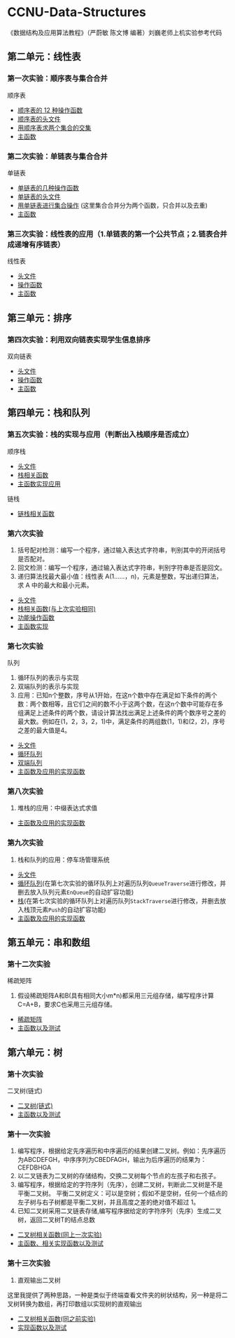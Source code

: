 # CCNU-Data-Structures

《数据结构及应用算法教程》（严蔚敏 陈文博 编著）刘巍老师上机实验参考代码

## 第二单元：线性表

### 第一次实验：顺序表与集合合并

顺序表

* [顺序表的 12 种操作函数](https://github.com/serendipity565/CCNU-Data-Structures/blob/main/Unit2/Experiment1/SQListFunction.cpp)
* [顺序表的头文件](https://github.com/Serendipity565/CCNU-Data-Structures/blob/main/Unit2/Experiment1/head.h)
* [用顺序表求两个集合的交集](https://github.com/serendipity565/CCNU-Data-Structures/blob/main/Unit2/Experiment1/SetFunction.cpp)
* [主函数](https://github.com/Serendipity565/CCNU-Data-Structures/blob/main/Unit2/Experiment1/test.cpp)

### 第二次实验：单链表与集合合并

单链表

* [单链表的几种操作函数](https://github.com/Serendipity565/CCNU-Data-Structures/blob/main/Unit2/Experiment2/LinkList.cpp)
* [单链表的头文件](https://github.com/Serendipity565/CCNU-Data-Structures/blob/main/Unit2/Experiment2/head.h)
* [用单链表进行集合操作](https://github.com/Serendipity565/CCNU-Data-Structures/blob/main/Unit2/Experiment2/SetFunction.cpp) (这里集合合并分为两个函数，只合并以及去重)
* [主函数](https://github.com/Serendipity565/CCNU-Data-Structures/blob/main/Unit2/Experiment2/test.cpp)

### 第三次实验：线性表的应用（1.单链表的第一个公共节点；2.链表合并成递增有序链表）

线性表

* [头文件](https://github.com/Serendipity565/CCNU-Data-Structures/blob/main/Unit2/Experiment3/head.h)
* [操作函数](https://github.com/Serendipity565/CCNU-Data-Structures/blob/main/Unit2/Experiment3/LinkList.cpp)
* [主函数](https://github.com/Serendipity565/CCNU-Data-Structures/blob/main/Unit2/Experiment3/test.cpp)

## 第三单元：排序

### 第四次实验：利用双向链表实现学生信息排序

双向链表

* [头文件](https://github.com/Serendipity565/CCNU-Data-Structures/blob/main/Unit3/Experiment4/head.h)
* [操作函数](https://github.com/Serendipity565/CCNU-Data-Structures/blob/main/Unit3/Experiment4/LinkList.cpp)
* [主函数](https://github.com/Serendipity565/CCNU-Data-Structures/blob/main/Unit3/Experiment4/test.cpp)

## 第四单元：栈和队列

### 第五次实验：栈的实现与应用（判断出入栈顺序是否成立）

顺序栈

* [头文件](https://github.com/Serendipity565/CCNU-Data-Structures/blob/main/Unit4/Experiment5/head.h)
* [栈相关函数](https://github.com/Serendipity565/CCNU-Data-Structures/blob/main/Unit4/Experiment5/StackFunction.cpp)
* [主函数实现应用](https://github.com/Serendipity565/CCNU-Data-Structures/blob/main/Unit4/Experiment5/test.cpp)

链栈

* [链栈相关函数](https://github.com/Serendipity565/CCNU-Data-Structures/blob/main/Unit4/Experiment5/LinkStackFunction.cpp)

### 第六次实验

1. 括号配对检测：编写一个程序，通过输入表达式字符串，判别其中的开闭括号是否配对。
2. 回文检测：编写一个程序，通过输入表达式字符串，判别字符串是否是回文。
3. 递归算法找最大最小值：线性表 A(1……，n)，元素是整数，写出递归算法，求 A 中的最大和最小元素。

* [头文件](https://github.com/Serendipity565/CCNU-Data-Structures/blob/main/Unit4/Experiment6/head.h)
* [栈相关函数(与上次实验相同)](https://github.com/Serendipity565/CCNU-Data-Structures/blob/main/Unit4/Experiment6/StackFunction.cpp)
* [功能操作函数](https://github.com/Serendipity565/CCNU-Data-Structures/blob/main/Unit4/Experiment6/Function.cpp)
* [主函数实现](https://github.com/Serendipity565/CCNU-Data-Structures/blob/main/Unit4/Experiment6/test.cpp)

### 第七次实验

队列

1. 循环队列的表示与实现
2. 双端队列的表示与实现
3. 应用：已知n个整数，序号从1开始，在这n个数中存在满足如下条件的两个数：两个数相等，且它们之间的数不小于这两个数，在这n个数中可能存在多组满足上述条件的两个数，请设计算法找出满足上述条件的两个数序号之差的最大数。例如在(1，2，3，2，1)中，满足条件的两组数(1，1)和(2，2)，序号之差的最大值是4。

* [头文件](https://github.com/Serendipity565/CCNU-Data-Structures/blob/main/Unit4/Experiment7/head.h)
* [循环队列](https://github.com/Serendipity565/CCNU-Data-Structures/blob/main/Unit4/Experiment7/SeQueueFunction.cpp)
* [双端队列](https://github.com/Serendipity565/CCNU-Data-Structures/blob/main/Unit4/Experiment7/DeQueueFunction.cpp)
* [主函数及应用的实现函数](https://github.com/Serendipity565/CCNU-Data-Structures/blob/main/Unit4/Experiment7/test.cpp)

### 第八次实验

1. 堆栈的应用：中缀表达式求值

* [主函数及应用的实现函数](https://github.com/Serendipity565/CCNU-Data-Structures/blob/main/Unit4/Experiment8/test.cpp)

### 第九次实验

1. 栈和队列的应用：停车场管理系统

* [头文件](https://github.com/Serendipity565/CCNU-Data-Structures/blob/main/Unit4/Experiment9/head.h)
* [循环队列](https://github.com/Serendipity565/CCNU-Data-Structures/blob/main/Unit4/Experiment9/SeQueueFunction.cpp)(在第七次实验的循环队列上对遍历队列`QueueTraverse`进行修改，并删去放入队列元素`EnQueue`的自动扩容功能)
* [栈](https://github.com/Serendipity565/CCNU-Data-Structures/blob/main/Unit4/Experiment9/StackFunction.cpp)(在第七次实验的循环队列上对遍历队列`StackTraverse`进行修改，并删去放入栈顶元素`Push`的自动扩容功能)
* [主函数及应用的实现函数](https://github.com/Serendipity565/CCNU-Data-Structures/blob/main/Unit4/Experiment9/test.cpp)

## 第五单元：串和数组

### 第十二次实验

稀疏矩阵

1. 假设稀疏矩阵A和B(具有相同大小m*n)都采用三元组存储，编写程序计算C=A+B，要求C也采用三元组存储。

* [稀疏矩阵](https://github.com/Serendipity565/CCNU-Data-Structures/blob/main/Unit5/Experiment12/MatricesFunction.cpp)
* [主函数以及测试](https://github.com/Serendipity565/CCNU-Data-Structures/blob/main/Unit5/Experiment12/test.cpp)

## 第六单元：树

### 第十次实验

二叉树(链式)

* [二叉树(链式)](https://github.com/Serendipity565/CCNU-Data-Structures/blob/main/Unit6/Experiment10/TreeFunction.cpp)
* [主函数以及测试](https://github.com/Serendipity565/CCNU-Data-Structures/blob/main/Unit6/Experiment10/test.cpp)

### 第十一次实验

1. 编写程序，根据给定先序遍历和中序遍历的结果创建二叉树。例如：先序遍历为ABCDEFGH，中序序列为CBEDFAGH，输出为后序遍历的结果为：CEFDBHGA
2. 以二叉链表为二叉树的存储结构，交换二叉树每个节点的左孩子和右孩子。
3. 编写程序，根据给定的字符序列（先序），创建二叉树，判断此二叉树是不是平衡二叉树。
平衡二叉树定义：可以是空树；假如不是空树，任何一个结点的左子树与右子树都是平衡二叉树，并且高度之差的绝对值不超过 1。
4. 已知二叉树采用二叉链表存储,编写程序据给定的字符序列（先序）生成二叉树，返回二叉树T的结点总数

* [二叉树相关函数(同上一次实验)](https://github.com/Serendipity565/CCNU-Data-Structures/blob/main/Unit6/Experiment11/TreeFunction.cpp)
* [主函数、相关实现函数以及测试](https://github.com/Serendipity565/CCNU-Data-Structures/blob/main/Unit6/Experiment11/test.cpp)

### 第十三次实验

1. 直观输出二叉树

这里我提供了两种思路，一种是类似于终端查看文件夹的树状结构，另一种是将二叉树转换为数组，再打印数组以实现树的直观输出

* [二叉树相关函数(同之前实验)](https://github.com/Serendipity565/CCNU-Data-Structures/blob/main/Unit6/Experiment13/TreeFunction.cpp)
* [实现函数以及测试](https://github.com/Serendipity565/CCNU-Data-Structures/blob/main/Unit6/Experiment13/test.cpp)
